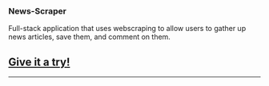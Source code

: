 ### News-Scraper
Full-stack application that uses webscraping to allow users to gather up news articles, save them, and comment on them.

## [Give it a try!](https://centralized-news.herokuapp.com/ "News-Scraper at Heroku")
---
